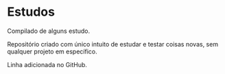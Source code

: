 # Estudos
 Compilado de alguns estudo.

Repositório criado com único intuito de estudar e testar coisas novas, sem qualquer projeto em específico.

Linha adicionada no GitHub.
